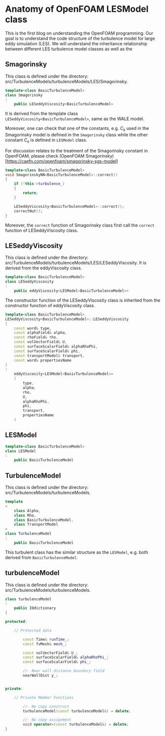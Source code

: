# Anatomy of OpenFOAM LESModel class

This is the first blog on understanding the OpenFOAM programming. Our goal is to understand the code structure of the turbulence model for large eddy simulation (LES). We will understand the inheritance relationship between different LES turbulence model classes as well as the 


## Smagorinsky
This class is defined under the directory: src/TurbulenceModels/turbulenceModels/LES/Smagorinsky.
```cpp
template<class BasicTurbulenceModel>
class Smagorinsky
:
    public LESeddyViscosity<BasicTurbulenceModel>
```
It is derived from the template class `LESeddyViscosity<BasicTurbulenceModel>`, same as the WALE model.

Moreover, one can check that one of the constants, e.g. $C_k$ used in the Smagorinsky model is defined in the `Smagorinsky` class while the other constant $C_e$ is defined in `LESModel` class.

For discussion relates to the treatment of the Smagorinsky constant in OpenFOAM, please check (OpenFOAM Smagorinsky)[https://caefn.com/openfoam/smagorinsky-sgs-model]

```cpp
template<class BasicTurbulenceModel>
void SmagorinskyNN<BasicTurbulenceModel>::correct()
{
    if (!this->turbulence_)
    {
        return;
    }

    LESeddyViscosity<BasicTurbulenceModel>::correct();
    correctNut();
}
```
Moreover, the `correct` function of Smagorinsky class first call the `correct` function of LESeddyViscosity class.

## LESeddyViscosity
This class is defined under the directory: src/TurbulenceModels/turbulenceModels/LES/LESeddyViscosity. It is derived from the eddyViscosity class.
```cpp
template<class BasicTurbulenceModel>
class LESeddyViscosity
:
    public eddyViscosity<LESModel<BasicTurbulenceModel>>
```

The constructor function of the LESeddyViscosity class is inherited from the constructor function of eddyViscosity class.
```cpp
template<class BasicTurbulenceModel>
LESeddyViscosity<BasicTurbulenceModel>::LESeddyViscosity
(
    const word& type,
    const alphaField& alpha,
    const rhoField& rho,
    const volVectorField& U,
    const surfaceScalarField& alphaRhoPhi,
    const surfaceScalarField& phi,
    const transportModel& transport,
    const word& propertiesName
)
:
    eddyViscosity<LESModel<BasicTurbulenceModel>>
    (
        type,
        alpha,
        rho,
        U,
        alphaRhoPhi,
        phi,
        transport,
        propertiesName
    )
```


## LESModel
```cpp
template<class BasicTurbulenceModel>
class LESModel
:
    public BasicTurbulenceModel
```

## TurbulenceModel
This class is defined under the directory: src/TurbulenceModels/turbulenceModels.
```cpp
template
<
    class Alpha,
    class Rho,
    class BasicTurbulenceModel,
    class TransportModel
>
class TurbulenceModel
:
    public BasicTurbulenceModel
```
This turbulent class has the similar structure as the `LESModel`, e.g. both derived from `BasicTurbulenceModel`.

## turbulenceModel
This class is defined under the directory: src/TurbulenceModels/turbulenceModels.
```cpp
class turbulenceModel
:
    public IOdictionary
{

protected:

    // Protected data

        const Time& runTime_;
        const fvMesh& mesh_;

        const volVectorField& U_;
        const surfaceScalarField& alphaRhoPhi_;
        const surfaceScalarField& phi_;

        //- Near wall distance boundary field
        nearWallDist y_;


private:

    // Private Member Functions

        //- No copy construct
        turbulenceModel(const turbulenceModel&) = delete;

        //- No copy assignment
        void operator=(const turbulenceModel&) = delete;
}
```